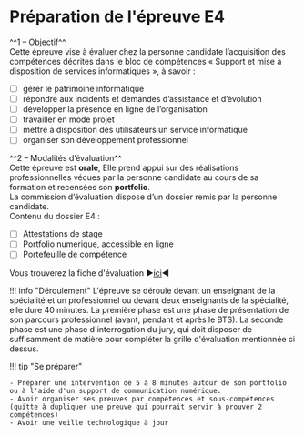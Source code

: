 # Préparation de l'épreuve E4

^^1 – Objectif^^<br />
Cette épreuve vise à évaluer chez la personne candidate l’acquisition des compétences décrites dans le bloc de compétences « Support et mise à disposition de services informatiques », à savoir :<br />
- [ ] gérer le patrimoine informatique <br />
- [ ] répondre aux incidents et demandes d’assistance et d’évolution <br />
- [ ] développer la présence en ligne de l’organisation <br />
- [ ] travailler en mode projet <br />
- [ ] mettre à disposition des utilisateurs un service informatique <br />
- [ ] organiser son développement professionnel<br />

^^2 – Modalités d’évaluation^^<br />
Cette épreuve est **orale**, Elle prend appui sur des réalisations professionnelles vécues par la personne candidate au cours de sa formation et recensées son **portfolio**. <br />
La commission d’évaluation dispose d’un dossier remis par la personne candidate.<br />
Contenu du dossier E4 :<br />
- [ ] Attestations de stage<br />
- [ ] Portfolio numerique, accessible en ligne<br />
- [ ] Portefeuille de compétence<br />

Vous trouverez la fiche d'évaluation :arrow_forward:[ici](./data/EvaluationE4.pdf):arrow_backward:

!!! info "Déroulement"
    L'épreuve se déroule devant un enseignant de la spécialité et un professionnel ou devant deux enseignants de la spécialité, elle dure 40 minutes. La première phase est une phase de présentation de son parcours professionnel (avant, pendant et après le BTS). La seconde phase est une phase d'interrogation du jury, qui doit disposer de suffisamment de matière pour compléter la grille d'évaluation mentionnée ci dessus.

!!! tip "Se préparer"

    - Préparer une intervention de 5 à 8 minutes autour de son portfolio ou à l'aide d'un support de communication numérique.
    - Avoir organiser ses preuves par compétences et sous-compétences (quitte à dupliquer une preuve qui pourrait servir à prouver 2 compétences) 
    - Avoir une veille technologique à jour